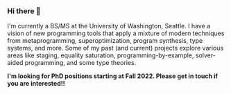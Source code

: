 ### Hi there 👋

I'm currently a BS/MS at the University of Washington, Seattle. I have a vision of new programming tools that apply a mixture of modern techniques from metaprogramming, superoptimization, program synthesis, type systems, and more. Some of my past (and current) projects explore various areas like staging, equality saturation, programming-by-example, solver-aided programming, and some type theories.

**I'm looking for PhD positions starting at Fall 2022. Please get in touch if you are interested!!**

<!--
- Language keywords: Scala, Julia, OCaml, Haskell, Rust, Coq, Java, C.
- Previous projects
  - Hatafun: Embedding the type system of Datafun (ICFP 2016) in Haskell.
  - Sdl: Staged Datalog compiler using Lightweight Modular Staging.
  - Cornelius: Killing equivalent and redundant mutants with E-graph.
  - Sager: Demonic Graph Synthesizer for Worst-Case Performance, built with Rosette.
-->  
